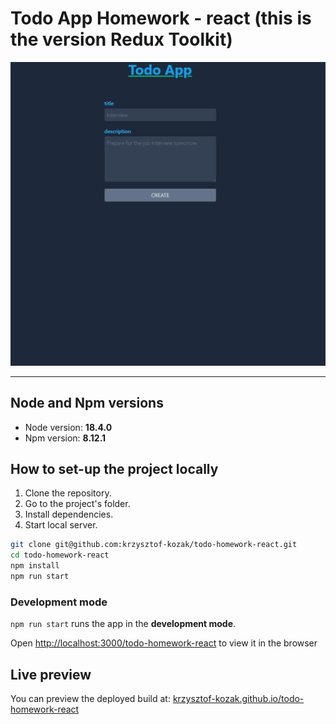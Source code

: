 # Todo App Homework - react (this is the version Redux Toolkit)

![preview gif](/public/demo.gif)

---

## Node and Npm versions

- Node version: **18.4.0**
- Npm version: **8.12.1**

## How to set-up the project locally

1. Clone the repository.
2. Go to the project's folder.
3. Install dependencies.
4. Start local server.

```sh
git clone git@github.com:krzysztof-kozak/todo-homework-react.git
cd todo-homework-react
npm install
npm run start

```

### Development mode

`npm run start` runs the app in the **development mode**.

Open [http://localhost:3000/todo-homework-react](http://localhost:3000/todo-homework-react) to view it in the browser

## Live preview

You can preview the deployed build at: [krzysztof-kozak.github.io/todo-homework-react](https://krzysztof-kozak.github.io/todo-homework-react)
